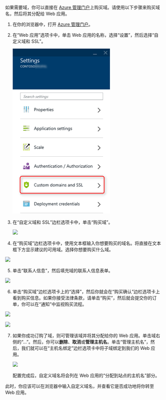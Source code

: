 如果需要域，你可以直接在 [Azure 管理门户](https://manage.windowsazure.cn)上购买域。请使用以下步骤来购买域名，然后将其分配给 Web 应用。

1. 在你的浏览器中，打开 [Azure 管理门户](https://manage.windowsazure.cn)。

2. 在“Web 应用”选项卡中，单击 Web 应用的名称，选择“设置”，然后选择“自定义域和 SSL”。

	![](./media/custom-dns-web-site/dncmntask-cname-6.png)

3. 在“自定义域和 SSL”边栏选项卡中，单击“购买域”。

	![](./media/custom-dns-web-site/dncmntask-cname-buydomains-1.png)

4. 在“购买域”边栏选项卡中，使用文本框输入你想要购买的域名。将直接在文本框下方显示建议的可用域。选择你想要购买什么域。

  ![](./media/custom-dns-web-site/dncmntask-cname-buydomains-2.png)

5. 单击“联系人信息”，然后填充域的联系人信息表单。

  ![](./media/custom-dns-web-site/dncmntask-cname-buydomains-3.png)

6. 单击“购买域”边栏选项卡上的“选择”，然后你就会在“购买确认”边栏选项卡上看到购买信息。如果你接受法律条款，请单击“购买”，然后就会提交你的订单，你可以在“通知”中监视购买流程。

  ![](./media/custom-dns-web-site/dncmntask-cname-buydomains-4.png)

  ![](./media/custom-dns-web-site/dncmntask-cname-buydomains-5.png)

7. 如果你成功订购了域，则可管理该域并将其分配给你的 Web 应用。单击域右侧的“...”。然后，你可以**删除**、**取消**或**管理主机名**。单击“管理主机名”，然后，我们就可以在“主机名绑定”边栏选项卡中将子域绑定到我们的 Web 应用。

	![](./media/custom-dns-web-site/dncmntask-cname-buydomains-6.png)

	配置完成后，自定义域名将会列在 Web 应用的“分配到站点的主机名”部分。

此时，你应该可以在浏览器中输入自定义域名，并查看它是否成功地将你转至 Web 应用。

<!---HONumber=61-->